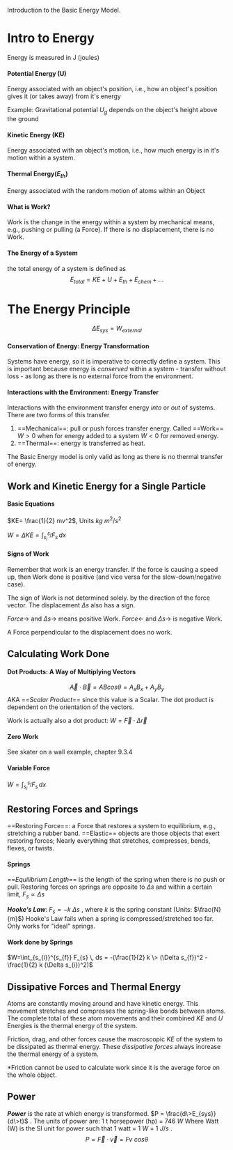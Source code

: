 Introduction to the Basic Energy Model. 
# Intro to Energy

Energy is measured in J (joules)

#### Potential Energy (U)

Energy associated with an object's position, i.e., how an object's position gives it (or takes away) from it's energy

Example: Gravitational potential $U_{g}$ depends on the object's height above the ground


#### Kinetic Energy (KE)

Energy associated with an object's motion, i.e., how much energy is in it's motion within a system.
		
#### Thermal Energy($E_{th}$)

Energy associated with the random motion of atoms within an Object

#### What is Work?

Work is the change in the energy within a system by mechanical means, e.g., pushing or pulling (a Force). If there is no displacement, there is no Work.

#### The Energy of a System

the total energy of a system is defined as $$E_{total} = KE + U + E_{th} + E_{chem} + ... $$

# The Energy Principle

$$\Delta E_{sys}=W_{external}$$
#### Conservation of Energy: Energy Transformation

Systems have energy, so it is imperative to correctly define a system. This is important because energy is *conserved* within a system - transfer without loss - as long as there is no external force from the environment. 

#### Interactions with the Environment: Energy Transfer

Interactions with the environment transfer energy *into* or *out* of systems. There are two forms of this transfer
1. ==Mechanical==: pull or push forces transfer energy. Called ==Work==
	 $W>0$ when for energy added to a system
	 $W < 0$ for removed energy. 
2. ==Thermal==: energy is transferred as heat. 

The Basic Energy model is only valid as long as there is no thermal transfer of energy. 

## Work and Kinetic Energy for a Single Particle

#### Basic Equations
$KE= \frac{1}{2} mv^2$, Units $kg\> m^2/s^2$ 

$W=\Delta KE=\int_{s_{i}}^{s_{f}} F_{s} \, dx$

#### Signs of Work
Remember that work is an energy transfer. If the force is causing a speed up, then Work done is positive (and vice versa for the slow-down/negative case).

The sign of Work is not determined solely. by the direction of the force vector. The displacement $\Delta s$ also has a sign. 

$Force \rightarrow$ and $\Delta s \rightarrow$ means positive Work. $Force \leftarrow$ and $\Delta s \rightarrow$ is negative Work.

A Force perpendicular to the displacement does no work.


## Calculating Work Done

#### Dot Products: A Way of Multiplying Vectors
$$\vec A \cdot \vec B = ABcos\theta = A_{x}B_{x}  + A_{y}B_{y}$$ 
AKA ==*Scalar Product*== since this value is a Scalar.  The dot product is dependent on the orientation of the vectors. 

Work is actually also a dot product: $W = \vec F \cdot \Delta \vec r$

#### Zero Work

See skater on a wall example, chapter 9.3.4

#### Variable Force

$W=\int_{s_{i}}^{s_{f}} F_{s} \, dx$



## Restoring Forces and Springs

==Restoring Force==: a Force that restores a system to equilibrium, e.g., stretching a rubber band.
==Elastic== objects are those objects that exert restoring forces; Nearly everything that stretches, compresses, bends, flexes, or twists.

#### Springs

==*Equilibrium Length*== is the length of the spring when there is no push or pull. Restoring forces on springs are opposite to $\Delta s$ and within a certain limit, $F_{s} \propto \Delta s$ 

***Hooke's Law***: $F_{s} = -k \> \Delta s$ , where $k$ is the spring constant (Units: $\frac{N}{m}$) Hooke's Law fails when a spring is compressed/stretched too far. Only works for "ideal" springs. 

#### Work done by Springs

$W=\int_{s_{i}}^{s_{f}} F_{s} \, ds = -(\frac{1}{2} k \> (\Delta s_{f})^2 - \frac{1}{2} k (\Delta s_{i})^2)$ 


## Dissipative Forces and Thermal Energy

Atoms are constantly moving around and have kinetic energy. This movement stretches and compresses the spring-like bonds between atoms. The complete total of these atom movements and their combined $KE$ and $U$ Energies is the thermal energy of the system. 

Friction, drag, and other forces cause the macroscopic $KE$ of the system to be dissipated as thermal energy. These *dissipative forces* always increase the thermal energy of a system. 

\*Friction cannot be used to calculate work since it is the average force on the whole object. 

## Power 

***Power*** is the rate at which energy is transformed. $P = \frac{d\>E_{sys}}{d\>t}$ . The units of power are:
		1 t
	horsepower (hp) = 746 $W$
Where Watt (W) is the SI unit for power such that 1 watt = 1 $W$ = 1 $J / s$ .
$$ P = \vec F \cdot \vec v = Fv\>cos\theta$$

